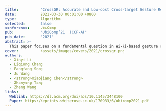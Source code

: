 ```yaml
---
title:          "CrossGR: Accurate and Low-cost Cross-target Gesture Recognition Using Wi-Fi"
date:           2021-03-30 00:01:00 +0800
type:           Algorithm
selected:       false
conference:     UbiComp
pub:            "UbiComp’21  (CCF-A)"
pub_date:       "2021"
abstract: >-
  This paper focuses on a fundamental question in Wi-Fi-based gesture recognition: "Can we use the knowledge learned from some users to perform gesture recognition for others?". This problem is also known as cross-target recognition. It arises in many practical deployments of Wi-Fi-based gesture recognition where it is prohibitively expensive to collect training data from every single user. We present CrossGR, a low-cost cross-target gesture recognition system. As a departure from existing approaches, CrossGR does not require prior knowledge (such as who is currently performing a gesture) of the target user. Instead, CrossGR employs a deep neural network to extract user-agnostic but gesture-related Wi-Fi signal characteristics to perform gesture recognition. To provide sufficient training data to build an effective deep learning model, CrossGR employs a generative adversarial network to automatically generate many synthetic training data from a small set of real-world examples collected from a small number of users. Such a strategy allows CrossGR to minimize the user involvement and the associated cost in collecting training examples for building an accurate gesture recognition system. We evaluate CrossGR by applying it to perform gesture recognition across 10 users and 15 gestures. Experimental results show that CrossGR achieves an accuracy of over 82.6% (up to 99.75%). We demonstrate that CrossGR delivers comparable recognition accuracy, but uses an order of magnitude less training samples collected from the end-users when compared to state-of-the-art recognition systems. 
cover:          /assets/images/covers/2021/crossgr.png
authors:
  - Xinyi Li
  - Liqiong Chang
  - Fangfang Song
  - Ju Wang 
  - <strong>Xiaojiang Chen</strong>
  - Zhanyong Tang
  - Zheng Wang
links:
  Weblink: https://dl.acm.org/doi/abs/10.1145/3448100
  Paper: https://eprints.whiterose.ac.uk/170933/6/ubicomp2021.pdf
---
```

